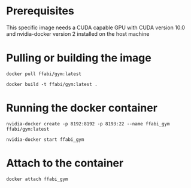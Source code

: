 # Prerequisites
This specific image needs a CUDA capable GPU with CUDA version 10.0 and nvidia-docker version 2 installed on the host machine

# Pulling or building the image

`docker pull ffabi/gym:latest`

`docker build -t ffabi/gym:latest .`

# Running the docker container

`nvidia-docker create -p 8192:8192 -p 8193:22 --name ffabi_gym ffabi/gym:latest`

`nvidia-docker start ffabi_gym`

# Attach to the container

`docker attach ffabi_gym`